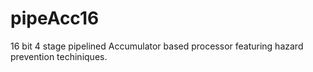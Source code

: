 # pipeAcc16
16 bit 4 stage pipelined Accumulator based processor featuring hazard prevention techiniques.
